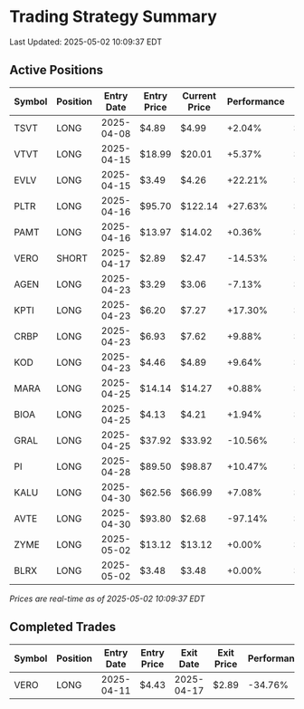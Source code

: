 # Trading Strategy Summary

Last Updated: 2025-05-02 10:09:37 EDT

## Active Positions

| Symbol | Position | Entry Date | Entry Price | Current Price | Performance | P/L per Share |
|--------|----------|------------|-------------|---------------|-------------|--------------|
| TSVT | LONG | 2025-04-08 | $4.89 | $4.99 | +2.04% | $+0.10 |
| VTVT | LONG | 2025-04-15 | $18.99 | $20.01 | +5.37% | $+1.02 |
| EVLV | LONG | 2025-04-15 | $3.49 | $4.26 | +22.21% | $+0.77 |
| PLTR | LONG | 2025-04-16 | $95.70 | $122.14 | +27.63% | $+26.44 |
| PAMT | LONG | 2025-04-16 | $13.97 | $14.02 | +0.36% | $+0.05 |
| VERO | SHORT | 2025-04-17 | $2.89 | $2.47 | -14.53% | $-0.42 |
| AGEN | LONG | 2025-04-23 | $3.29 | $3.06 | -7.13% | $-0.23 |
| KPTI | LONG | 2025-04-23 | $6.20 | $7.27 | +17.30% | $+1.07 |
| CRBP | LONG | 2025-04-23 | $6.93 | $7.62 | +9.88% | $+0.69 |
| KOD | LONG | 2025-04-23 | $4.46 | $4.89 | +9.64% | $+0.43 |
| MARA | LONG | 2025-04-25 | $14.14 | $14.27 | +0.88% | $+0.12 |
| BIOA | LONG | 2025-04-25 | $4.13 | $4.21 | +1.94% | $+0.08 |
| GRAL | LONG | 2025-04-25 | $37.92 | $33.92 | -10.56% | $-4.00 |
| PI | LONG | 2025-04-28 | $89.50 | $98.87 | +10.47% | $+9.37 |
| KALU | LONG | 2025-04-30 | $62.56 | $66.99 | +7.08% | $+4.43 |
| AVTE | LONG | 2025-04-30 | $93.80 | $2.68 | -97.14% | $-91.12 |
| ZYME | LONG | 2025-05-02 | $13.12 | $13.12 | +0.00% | $+0.00 |
| BLRX | LONG | 2025-05-02 | $3.48 | $3.48 | +0.00% | $+0.00 |

*Prices are real-time as of 2025-05-02 10:09:37 EDT*

## Completed Trades

| Symbol | Position | Entry Date | Entry Price | Exit Date | Exit Price | Performance |
|--------|----------|------------|-------------|-----------|------------|-------------|
| VERO | LONG | 2025-04-11 | $4.43 | 2025-04-17 | $2.89 | -34.76% |